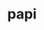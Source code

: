 ---
title: "papi"
layout: cache
categories: [package, v0.19]
meta: {"versions": ["6.0.0.1"], "compilers": ["gcc@7.3.1"], "oss": ["amzn2"], "platforms": ["linux"], "targets": ["aarch64"], "stacks": ["radiuss-aws-aarch64"], "num_specs": 1, "num_specs_by_stack": {"radiuss-aws-aarch64": 1}}
spec_details: [{"hash": "mn5526v7jpm42yieduhiqmbf66cebrot", "compiler": "gcc@7.3.1", "versions": ["6.0.0.1"], "os": "amzn2", "platform": "linux", "target": "aarch64", "variants": ["build_system=autotools", "~cuda", "+example", "~infiniband", "~lmsensors", "~nvml", "~powercap", "~rapl", "~rocm", "~rocm_smi", "~sde", "+shared", "~static_tools"], "stacks": ["radiuss-aws-aarch64"], "size": "-", "tarball": "https://binaries.spack.io/releases/v0.19/build_cache/linux-amzn2-aarch64/gcc-7.3.1/papi-6.0.0.1/linux-amzn2-aarch64-gcc-7.3.1-papi-6.0.0.1-mn5526v7jpm42yieduhiqmbf66cebrot.spack"}]
---